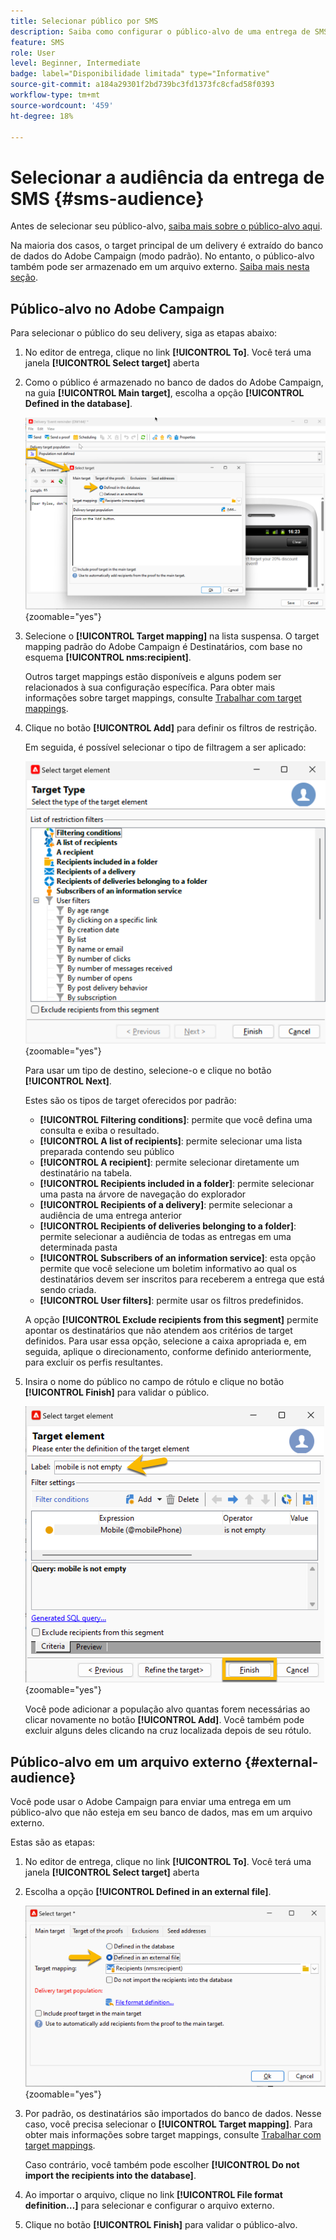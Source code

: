 ```yaml
---
title: Selecionar público por SMS
description: Saiba como configurar o público-alvo de uma entrega de SMS
feature: SMS
role: User
level: Beginner, Intermediate
badge: label="Disponibilidade limitada" type="Informative"
source-git-commit: a184a29301f2bd739bc3fd1373fc8cfad58f0393
workflow-type: tm+mt
source-wordcount: '459'
ht-degree: 18%

---
```



# Selecionar a audiência da entrega de SMS {#sms-audience}

Antes de selecionar seu público-alvo, [saiba mais sobre o público-alvo aqui](../../audiences/gs-audiences.md).

Na maioria dos casos, o target principal de um delivery é extraído do banco de dados do Adobe Campaign (modo padrão). No entanto, o público-alvo também pode ser armazenado em um arquivo externo. [Saiba mais nesta seção](#external-audience).

## Público-alvo no Adobe Campaign

Para selecionar o público do seu delivery, siga as etapas abaixo:

1. No editor de entrega, clique no link **[!UICONTROL To]**. Você terá uma janela **[!UICONTROL Select target]** aberta

1. Como o público é armazenado no banco de dados do Adobe Campaign, na guia **[!UICONTROL Main target]**, escolha a opção **[!UICONTROL Defined in the database]**.

   ![](assets/audience_to.png){zoomable="yes"}

1. Selecione o **[!UICONTROL Target mapping]** na lista suspensa. O target mapping padrão do Adobe Campaign é Destinatários, com base no esquema **[!UICONTROL nms:recipient]**.

   Outros target mappings estão disponíveis e alguns podem ser relacionados à sua configuração específica. Para obter mais informações sobre target mappings, consulte [Trabalhar com target mappings](../../audiences/target-mappings.md).

1. Clique no botão **[!UICONTROL Add]** para definir os filtros de restrição.

   Em seguida, é possível selecionar o tipo de filtragem a ser aplicado:

   ![](assets/audience_filters.png){zoomable="yes"}

   Para usar um tipo de destino, selecione-o e clique no botão **[!UICONTROL Next]**.

   Estes são os tipos de target oferecidos por padrão:

   * **[!UICONTROL Filtering conditions]**: permite que você defina uma consulta e exiba o resultado.
   * **[!UICONTROL A list of recipients]**: permite selecionar uma lista preparada contendo seu público
   * **[!UICONTROL A recipient]**: permite selecionar diretamente um destinatário na tabela.
   * **[!UICONTROL Recipients included in a folder]**: permite selecionar uma pasta na árvore de navegação do explorador
   * **[!UICONTROL Recipients of a delivery]**: permite selecionar a audiência de uma entrega anterior
   * **[!UICONTROL Recipients of deliveries belonging to a folder]**: permite selecionar a audiência de todas as entregas em uma determinada pasta
   * **[!UICONTROL Subscribers of an information service]**: esta opção permite que você selecione um boletim informativo ao qual os destinatários devem ser inscritos para receberem a entrega que está sendo criada.
   * **[!UICONTROL User filters]**: permite usar os filtros predefinidos.

   A opção **[!UICONTROL Exclude recipients from this segment]** permite apontar os destinatários que não atendem aos critérios de target definidos. Para usar essa opção, selecione a caixa apropriada e, em seguida, aplique o direcionamento, conforme definido anteriormente, para excluir os perfis resultantes.

1. Insira o nome do público no campo de rótulo e clique no botão **[!UICONTROL Finish]** para validar o público.

   ![](assets/audience_finish.png){zoomable="yes"}

   Você pode adicionar a população alvo quantas forem necessárias ao clicar novamente no botão **[!UICONTROL Add]**. Você também pode excluir alguns deles clicando na cruz localizada depois de seu rótulo.

## Público-alvo em um arquivo externo {#external-audience}

Você pode usar o Adobe Campaign para enviar uma entrega em um público-alvo que não esteja em seu banco de dados, mas em um arquivo externo.

Estas são as etapas:

1. No editor de entrega, clique no link **[!UICONTROL To]**. Você terá uma janela **[!UICONTROL Select target]** aberta

1. Escolha a opção **[!UICONTROL Defined in an external file]**.

   ![](assets/audience_externalfile.png){zoomable="yes"}

1. Por padrão, os destinatários são importados do banco de dados. Nesse caso, você precisa selecionar o **[!UICONTROL Target mapping]**. Para obter mais informações sobre target mappings, consulte [Trabalhar com target mappings](../../audiences/target-mappings.md).

   Caso contrário, você também pode escolher **[!UICONTROL Do not import the recipients into the database]**.

1. Ao importar o arquivo, clique no link **[!UICONTROL File format definition…]** para selecionar e configurar o arquivo externo.

1. Clique no botão **[!UICONTROL Finish]** para validar o público-alvo.
